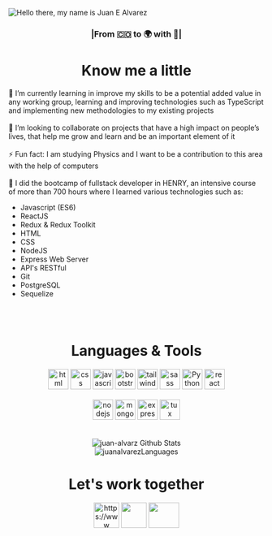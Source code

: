 

![Hello there, my name is Juan E  Alvarez](https://user-images.githubusercontent.com/85974372/192370128-3594516b-2c8a-454b-8fb8-db6a7552ce37.png)

<!--
<h1 align="center">Hello</h1>
-->
<h3 align='center'>|From 🇨🇴 to 🌍 with 💛|</h3>
<h1 align="center">Know me a little</h1>
 
 
 
<div>🌱 I’m currently learning in improve my skills to be a potential added value in any working group, learning and improving technologies such as TypeScript and implementing new methodologies to my existing projects</div>
<br/>
<div>👯 I’m looking to collaborate on projects that have a high impact on people’s lives, that help me grow and learn and be an important element of it </div>
<br/>
<div>⚡ Fun fact: I am studying Physics and I want to be a contribution to this area with the help of computers</div>
<br/>
<div>🚀 I did the bootcamp of fullstack developer in HENRY, an intensive course of more than 700 hours where I learned various technologies such as:
<ul>
  <li>Javascript (ES6)</li>
  <li>ReactJS</li>
  <li>Redux & Redux Toolkit</li>
  <li>HTML</li>
  <li>CSS</li>
  <li>NodeJS</li>
  <li>Express Web Server</li>
  <li>API's RESTful</li>
  <li>Git</li>
  <li>PostgreSQL</li>
  <li>Sequelize</li>
</ul>
</div>
<br/>
<div></div>
<br/>
<h1 align='center'>Languages & Tools</h1>
<div align="center">
<a margin="10" href="https://developer.mozilla.org/en-US/docs/Web/HTML" target="_blank"><img margin="10px" height="40" src="https://github.com/abdoachhoubi/abdoachhoubi/blob/main/svgs/html.svg" alt="html"></a>
<a margin="10" href="https://developer.mozilla.org/en-US/docs/Web/CSS" target="_blank"><img margin="10px" height="40" src="https://github.com/abdoachhoubi/abdoachhoubi/blob/main/svgs/css.svg" alt="css"></a>
<a margin="10" href="https://developer.mozilla.org/en-US/docs/Web/JavaScript" target="_blank"><img margin="10px" height="40" src="https://github.com/abdoachhoubi/abdoachhoubi/blob/main/svgs/javascript.svg" alt="javascript"></a>
<a margin="10" href="https://getbootstrap.com" target="_blank"><img margin="10px" height="40" src="https://github.com/abdoachhoubi/abdoachhoubi/blob/main/svgs/bootstrap.svg" alt="bootstrap"></a>
<a margin="10" href="https://tailwindcss.com" target="_blank"><img margin="10px" height="40" src="https://github.com/abdoachhoubi/abdoachhoubi/blob/main/svgs/tailwind.svg" alt="tailwind"></a>
<a margin="10" href="https://sass-lang.com" target="_blank"><img margin="10px" height="40" src="https://github.com/abdoachhoubi/abdoachhoubi/blob/main/svgs/sass.svg" alt="sass"></a>
<a margin="10" href="https://www.python.org" target="_blank"><img margin="10px" height="40" src="https://upload.wikimedia.org/wikipedia/commons/thumb/c/c3/Python-logo-notext.svg/1869px-Python-logo-notext.svg.png" alt="Python"></a>
<a margin="10" href="https://reactjs.org" target="_blank"><img margin="10px" height="40" src="https://github.com/abdoachhoubi/abdoachhoubi/blob/main/svgs/react.svg" alt="react"></a>
<br />
<br />
<a margin="10" href="https://nodejs.org" target="_blank"><img margin="10px" height="40" src="https://github.com/abdoachhoubi/abdoachhoubi/blob/main/svgs/nodejs.svg" alt="nodejs"></a>
<a margin="10" href="https://mongodb.com" target="_blank"><img margin="10px" height="40" src="https://github.com/abdoachhoubi/abdoachhoubi/blob/main/svgs/mongodb.svg" alt="mongodb"></a>
<a margin="10" href="https://expressjs.com" target="_blank"><img margin="10px" height="40" src="https://github.com/abdoachhoubi/abdoachhoubi/blob/main/svgs/express.svg" alt="express"></a>
<a margin="10" href="https://www.linux.org" target="_blank"><img margin="10px" height="40" src="https://upload.wikimedia.org/wikipedia/commons/thumb/3/35/Tux.svg/640px-Tux.svg.png" alt="tux"></a>
</div>

<br/>
<br/>
<div align="center">
<img src="https://github-readme-stats.vercel.app/api?username=juan-alvarz&include_all_commits=true&count_private=true&show_icons=true&line_height=30&title_color=CDB4DB&icon_color=CDB4DB&text_color=D3D3D3&bg_color=0A0A0A" alt="juan-alvarz Github Stats">
</div>

<div align="center">
<img src="https://github-readme-stats.vercel.app/api/top-langs/?username=juan-alvarz&layout=compact&theme=dark&bg_color=0A0A0A" alt="juanalvarezLanguages"/>
</div>

<h1 align='center'>Let's work together</h1>
<div align="center">
<a href="https://www.linkedin.com/in/juan-alvarez-8857aa18b/" target="blank"><img align="center" src="https://raw.githubusercontent.com/rahuldkjain/github-profile-readme-generator/master/src/images/icons/Social/linked-in-alt.svg" alt="https://www .linkedin.com/in/juan-alvarez/" height="50" width="50" /></a>
<a href="https://wa.me/3138495730" target="blank"><img align="center" src="https://upload.wikimedia.org/wikipedia/commons/thumb/6/6b/WhatsApp.svg/2044px-WhatsApp.svg.png" height="50" width="50"/></a>
<a href="mailto:juanalvarez0925@gmail.com"><img align="center" src="https://upload.wikimedia.org/wikipedia/commons/thumb/8/8c/Gmail_Icon_%282013-2020%29.svg/2560px-Gmail_Icon_%282013-2020%29.svg.png" height="50" width="60"></a>
</div>
